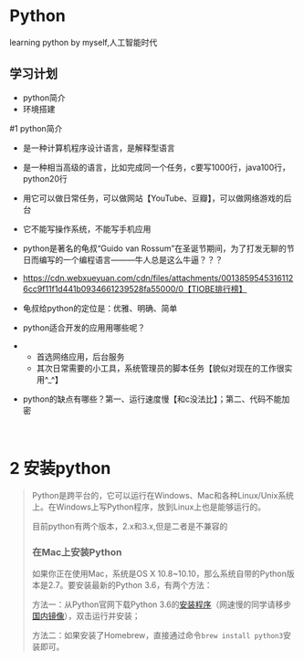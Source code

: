 # Python
learning python by myself,人工智能时代
## 学习计划
- python简介
- 环境搭建


#1  python简介

- 是一种计算机程序设计语言，是解释型语言

- 是一种相当高级的语言，比如完成同一个任务，c要写1000行，java100行，python20行

- 用它可以做日常任务，可以做网站【YouTube、豆瓣】，可以做网络游戏的后台

- 它不能写操作系统，不能写手机应用

- python是著名的龟叔“Guido van Rossum”在圣诞节期间，为了打发无聊的节日而编写的一个编程语言———牛人总是这么牛逼？？？

- https://cdn.webxueyuan.com/cdn/files/attachments/00138595453161126cc9f11f1d441b0934661239528fa55000/0【TIOBE排行榜】

- 龟叔给python的定位是：优雅、明确、简单

- python适合开发的应用用哪些呢？

- - 首选网络应用，后台服务
  - 其次日常需要的小工具，系统管理员的脚本任务【貌似对现在的工作很实用^_^】

- python的缺点有哪些？第一、运行速度慢【和c没法比】；第二、代码不能加密

  ​

# 2 安装python

> Python是跨平台的，它可以运行在Windows、Mac和各种Linux/Unix系统上。在Windows上写Python程序，放到Linux上也是能够运行的。
>
> 目前python有两个版本，2.x和3.x,但是二者是不兼容的
>
> ### 在Mac上安装Python
>
> 如果你正在使用Mac，系统是OS X 10.8~10.10，那么系统自带的Python版本是2.7。要安装最新的Python 3.6，有两个方法：
>
> 方法一：从Python官网下载Python 3.6的[安装程序](https://www.python.org/ftp/python/3.6.3/python-3.6.3-macosx10.6.pkg)（网速慢的同学请移步[国内镜像](https://pan.baidu.com/s/1kU5OCOB#list/path=%2Fpub%2Fpython)），双击运行并安装；
>
> 方法二：如果安装了Homebrew，直接通过命令`brew install python3`安装即可。

